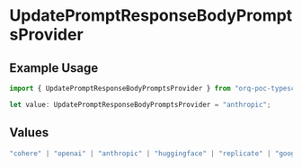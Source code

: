 # UpdatePromptResponseBodyPromptsProvider

## Example Usage

```typescript
import { UpdatePromptResponseBodyPromptsProvider } from "orq-poc-typescript-multi-env-version/models/operations";

let value: UpdatePromptResponseBodyPromptsProvider = "anthropic";
```

## Values

```typescript
"cohere" | "openai" | "anthropic" | "huggingface" | "replicate" | "google" | "google-ai" | "azure" | "aws" | "anyscale" | "perplexity" | "groq" | "fal" | "leonardoai" | "nvidia"
```